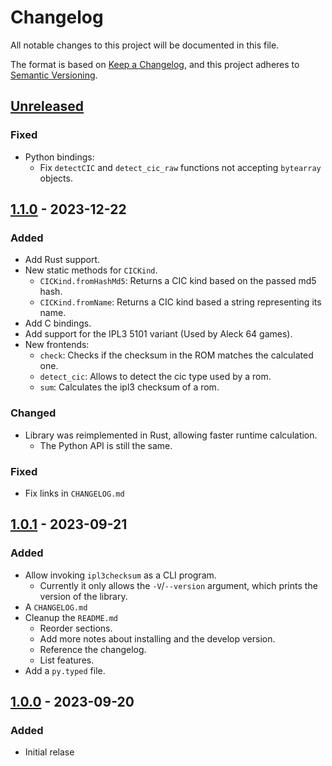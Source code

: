 # Changelog

All notable changes to this project will be documented in this file.

The format is based on [Keep a Changelog](https://keepachangelog.com/en/1.1.0/),
and this project adheres to [Semantic Versioning](https://semver.org/spec/v2.0.0.html).

## [Unreleased]

### Fixed

- Python bindings:
  - Fix `detectCIC` and `detect_cic_raw` functions not accepting `bytearray`
    objects.

## [1.1.0] - 2023-12-22

### Added

- Add Rust support.
- New static methods for `CICKind`.
  - `CICKind.fromHashMd5`: Returns a CIC kind based on the passed md5 hash.
  - `CICKind.fromName`: Returns a CIC kind based a string representing its name.
- Add C bindings.
- Add support for the IPL3 5101 variant (Used by Aleck 64 games).
- New frontends:
  - `check`: Checks if the checksum in the ROM matches the calculated one.
  - `detect_cic`: Allows to detect the cic type used by a rom.
  - `sum`: Calculates the ipl3 checksum of a rom.

### Changed

- Library was reimplemented in Rust, allowing faster runtime calculation.
  - The Python API is still the same.

### Fixed

- Fix links in `CHANGELOG.md`

## [1.0.1] - 2023-09-21

### Added

- Allow invoking `ipl3checksum` as a CLI program.
  - Currently it only allows the `-V`/`--version` argument, which prints the
version of the library.
- A `CHANGELOG.md`
- Cleanup the `README.md`
  - Reorder sections.
  - Add more notes about installing and the develop version.
  - Reference the changelog.
  - List features.
- Add a `py.typed` file.

## [1.0.0] - 2023-09-20

### Added

- Initial relase

[unreleased]: https://github.com/Decompollaborate/ipl3checksum/compare/main...develop
[1.1.0]: https://github.com/Decompollaborate/ipl3checksum/compare/1.0.1...1.1.0
[1.0.1]: https://github.com/Decompollaborate/ipl3checksum/compare/1.0.0...1.0.1
[1.0.0]: https://github.com/Decompollaborate/ipl3checksum/releases/tag/1.0.0
